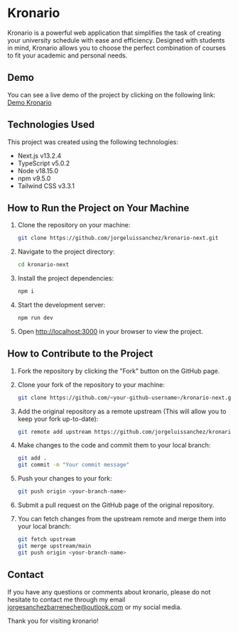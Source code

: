 # Kronario

Kronario is a powerful web application that simplifies the task of creating your university schedule with ease and efficiency. Designed with students in mind, Kronario allows you to choose the perfect combination of courses to fit your academic and personal needs.

## Demo

You can see a live demo of the project by clicking on the following link: [Demo Kronario](https://kronario-next.vercel.app/)

## Technologies Used
This project was created using the following technologies:
- Next.js v13.2.4
- TypeScript v5.0.2
- Node v18.15.0
- npm v9.5.0
- Tailwind CSS v3.3.1

## How to Run the Project on Your Machine
1. Clone the repository on your machine:
   ```bash
   git clone https://github.com/jorgeluissanchez/kronario-next.git
   ```
 
2. Navigate to the project directory:

   ```bash
   cd kronario-next
   ```

3. Install the project dependencies:

   ```bash
   npm i
   ```

4. Start the development server:

   ```bash
   npm run dev
   ```

5. Open [http://localhost:3000](http://localhost:3000) in your browser to view the project.

## How to Contribute to the Project

1. Fork the repository by clicking the "Fork" button on the GitHub page.

2. Clone your fork of the repository to your machine:
    ```bash
    git clone https://github.com/<your-github-username>/kronario-next.git
    ```

2. Add the original repository as a remote upstream (This will allow you to keep your fork up-to-date):
    ```bash
    git remote add upstream https://github.com/jorgeluissanchez/kronario-next.git
    ```

3. Make changes to the code and commit them to your local branch:
    ```bash
    git add .
    git commit -m "Your commit message"
    ```

4. Push your changes to your fork:
    ```bash
    git push origin <your-branch-name>
    ```

5. Submit a pull request on the GitHub page of the original repository.

6. You can fetch changes from the upstream remote and merge them into your local branch:
    ```bash
    git fetch upstream
    git merge upstream/main
    git push origin <your-branch-name>
    ```

## Contact

If you have any questions or comments about kronario, please do not hesitate to contact me through my email [jorgesanchezbarreneche@outlook.com](mailto:jorgesanchezbarreneche@outlook.com) or my social media.

Thank you for visiting kronario!
